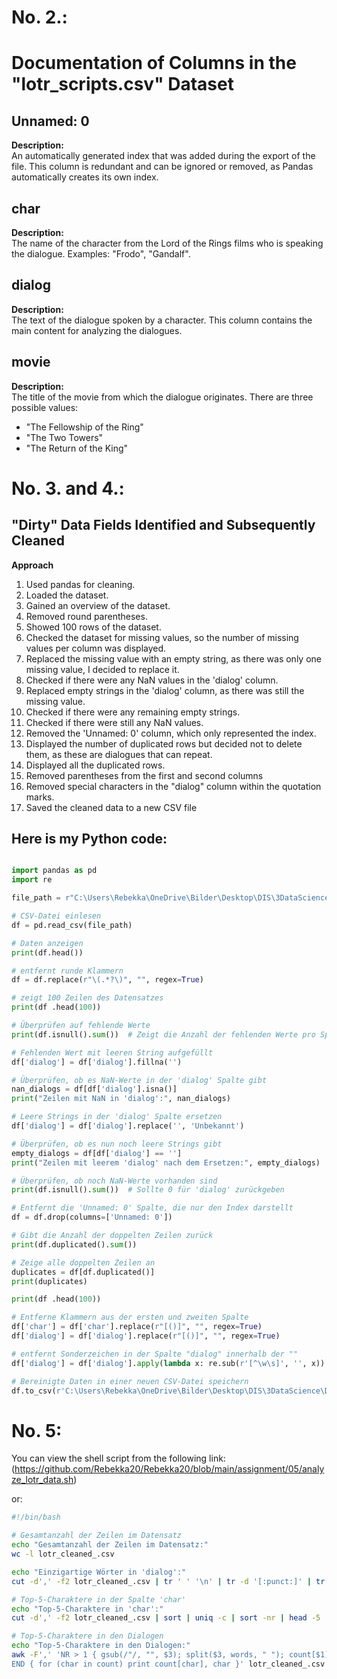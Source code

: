 # No. 2.:

# Documentation of Columns in the "lotr_scripts.csv" Dataset

## Unnamed: 0
**Description:**  
An automatically generated index that was added during the export of the file. This column is redundant and can be ignored or removed, as Pandas automatically creates its own index.

## char
**Description:**  
The name of the character from the Lord of the Rings films who is speaking the dialogue. Examples: "Frodo", "Gandalf".

## dialog
**Description:**  
The text of the dialogue spoken by a character. This column contains the main content for analyzing the dialogues.

## movie
**Description:**  
The title of the movie from which the dialogue originates. There are three possible values:  
- "The Fellowship of the Ring"  
- "The Two Towers"  
- "The Return of the King"

# No. 3. and 4.:

## "Dirty" Data Fields Identified and Subsequently Cleaned

**Approach**

1. Used pandas for cleaning.
2. Loaded the dataset.
3. Gained an overview of the dataset.
4. Removed round parentheses.
5. Showed 100 rows of the dataset.
6. Checked the dataset for missing values, so the number of missing values per column was displayed.
7. Replaced the missing value with an empty string, as there was only one missing value, I decided to replace it.
8. Checked if there were any NaN values in the 'dialog' column.
9. Replaced empty strings in the 'dialog' column, as there was still the missing value.
10. Checked if there were any remaining empty strings.
11. Checked if there were still any NaN values.
12. Removed the 'Unnamed: 0' column, which only represented the index.
13. Displayed the number of duplicated rows but decided not to delete them, as these are dialogues that can repeat.
14. Displayed all the duplicated rows.
15. Removed parentheses from the first and second columns
16. Removed special characters in the "dialog" column within the quotation marks.
17. Saved the cleaned data to a new CSV file

## Here is my Python code: 
```python

import pandas as pd
import re

file_path = r"C:\Users\Rebekka\OneDrive\Bilder\Desktop\DIS\3DataScience\DIS08DataModelling\Rebekka20\assignment\05\lotr_scripts.csv"

# CSV-Datei einlesen
df = pd.read_csv(file_path)

# Daten anzeigen
print(df.head())

# entfernt runde Klammern
df = df.replace(r"\(.*?\)", "", regex=True)

# zeigt 100 Zeilen des Datensatzes
print(df .head(100))

# Überprüfen auf fehlende Werte
print(df.isnull().sum())  # Zeigt die Anzahl der fehlenden Werte pro Spalte

# Fehlenden Wert mit leeren String aufgefüllt
df['dialog'] = df['dialog'].fillna('')

# Überprüfen, ob es NaN-Werte in der 'dialog' Spalte gibt
nan_dialogs = df[df['dialog'].isna()]
print("Zeilen mit NaN in 'dialog':", nan_dialogs)

# Leere Strings in der 'dialog' Spalte ersetzen
df['dialog'] = df['dialog'].replace('', 'Unbekannt')

# Überprüfen, ob es nun noch leere Strings gibt
empty_dialogs = df[df['dialog'] == '']
print("Zeilen mit leerem 'dialog' nach dem Ersetzen:", empty_dialogs)

# Überprüfen, ob noch NaN-Werte vorhanden sind
print(df.isnull().sum())  # Sollte 0 für 'dialog' zurückgeben

# Entfernt die 'Unnamed: 0' Spalte, die nur den Index darstellt
df = df.drop(columns=['Unnamed: 0']) 

# Gibt die Anzahl der doppelten Zeilen zurück
print(df.duplicated().sum()) 

# Zeige alle doppelten Zeilen an
duplicates = df[df.duplicated()]
print(duplicates)

print(df .head(100))

# Entferne Klammern aus der ersten und zweiten Spalte
df['char'] = df['char'].replace(r"[()]", "", regex=True)
df['dialog'] = df['dialog'].replace(r"[()]", "", regex=True)

# entfernt Sonderzeichen in der Spalte "dialog" innerhalb der ""
df['dialog'] = df['dialog'].apply(lambda x: re.sub(r'[^\w\s]', '', x))

# Bereinigte Daten in einer neuen CSV-Datei speichern
df.to_csv(r'C:\Users\Rebekka\OneDrive\Bilder\Desktop\DIS\3DataScience\DIS08DataModelling\Rebekka20\assignment\05\lotr_scripts_cleaned_.csv', index=False)

```

# No. 5: 

You can view the shell script from the following link: 
(https://github.com/Rebekka20/Rebekka20/blob/main/assignment/05/analyze_lotr_data.sh)

or:
```bash
#!/bin/bash

# Gesamtanzahl der Zeilen im Datensatz
echo "Gesamtanzahl der Zeilen im Datensatz:"
wc -l lotr_cleaned_.csv

echo "Einzigartige Wörter in 'dialog':"
cut -d',' -f2 lotr_cleaned_.csv | tr ' ' '\n' | tr -d '[:punct:]' | tr '[:upper:]' '[:lower:]' | sort | uniq -c | awk '$1 == 1 {print $2}'

# Top-5-Charaktere in der Spalte 'char'
echo "Top-5-Charaktere in 'char':"
cut -d',' -f2 lotr_cleaned_.csv | sort | uniq -c | sort -nr | head -5

# Top-5-Charaktere in den Dialogen
echo "Top-5-Charaktere in den Dialogen:"
awk -F',' 'NR > 1 { gsub(/"/, "", $3); split($3, words, " "); count[$1] += length(words) }
END { for (char in count) print count[char], char }' lotr_cleaned_.csv | sort -nr | head -5

```

